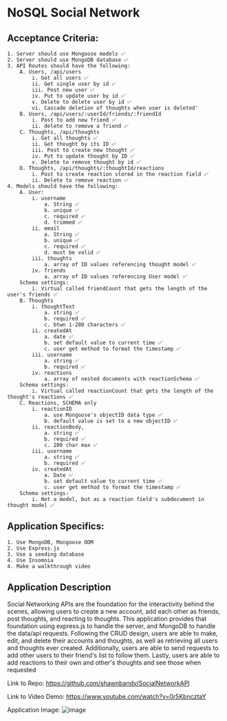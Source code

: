 # NoSQL Social Network

## Acceptance Criteria:

    1. Server should use Mongoose models ✅
    2. Server should use MongoDB database ✅
    3. API Routes should have the following:
        A. Users, /api/users
            i. Get all users ✅
            ii. Get single user by id ✅
            iii. Post new user ✅
            iv. Put to update user by id ✅
            v. Delete to delete user by id ✅
            vi. Cascade deletion of thoughts when user is deleted'
        B. Users, /api/users/:userId/friends/:friendId
            i. Post to add new friend ✅
            ii. delete to remove a friend ✅
        C. Thoughts, /api/thoughts
            i. Get all thoughts ✅
            ii. Get thought by its ID ✅
            iii. Post to create new thought ✅
            iv. Put to update thought by ID ✅
            v. Delete to remove thought by id ✅
        D. Thoughts, /api/thoughts/:thoughtId/reactions
            i. Post to create reaction stored in the reaction field ✅
            ii. Delete to remove reaction ✅
    4. Models should have the following:
        A. User:
            i. username
                a. String ✅
                b. unique ✅
                c. required ✅
                d. trimmed ✅
            ii. email
                a. String ✅
                b. unique ✅
                c. required ✅
                d. must be valid ✅
            iii. thoughts
                a. array of ID values referencing thought model ✅
            iv. friends
                a. array of ID values referencing User model ✅
        Schema settings:
            i. Virtual called friendCount that gets the length of the user's friends ✅
        B. Thoughts
            i. thoughtText
                a. string ✅
                b. required ✅
                c. btwn 1-280 characters ✅
            ii. createdAt
                a. date ✅
                b. set default value to current time ✅
                c. user get method to format the timestamp ✅
            iii. username
                a. string ✅
                b. required ✅
            iv. reactions
                a. array of nested documents with reactionSchema ✅
        Schema settings:
            i. Virtual called reactionCount that gets the length of the thought's reactions ✅
        C. Reactions, SCHEMA only
            i. reactionID
                a. use Mongoose's objectID data type ✅
                b. default value is set to a new objectID ✅
            ii. reactionBody,
                a. string ✅
                b. required ✅
                c. 280 char max ✅
            iii. username
                a. string ✅
                b. required ✅
            iv. createdAt
                a. Date ✅
                b. set default value to current time ✅
                c. user get method to format the timestamp ✅
        Schema settings:
            i. Not a model, but as a reaction field's subdocument in thought model ✅

## Application Specifics:

    1. Use MongoDB, Mongoose ODM
    2. Use Express.js
    3. Use a seeding database
    4. Use Insomnia
    4. Make a walkthrough video

## Application Description

Social Networking APIs are the foundation for the interactivity behind the scenes, allowing users to create a new account, add each other as friends, post thoughts, and reacting to thoughts. This application provides that foundation using express.js to handle the server, and MongoDB to handle the data/api requests. Following the CRUD design, users are able to make, edit, and delete their accounts and thoughts, as well as retrieving all users and thoughts ever created. Additionally, users are able to send requests to add other users to their friend's list to follow them. Lastly, users are able to add reactions to their own and other's thoughts and see those when requested

Link to Repo: https://github.com/shawnbandy/SocialNetworkAPI

Link to Video Demo: https://www.youtube.com/watch?v=0r5KbncztaY

Application Image: ![image](https://user-images.githubusercontent.com/105885313/200186314-c06296db-fad5-49d0-b1d3-a7398c63a71a.png)

